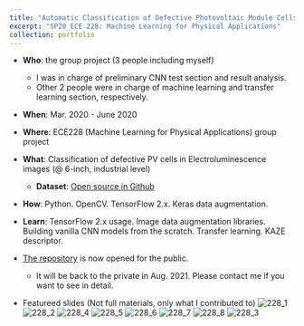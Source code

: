```yaml
---
title: "Automatic Classification of Defective Photovoltaic Module Cells in Electroluminescence Images"
excerpt: "SP20_ECE 228: Machine Learning for Physical Applications"
collection: portfolio
---
```


- **Who**: the group project (3 people including myself)
  - I was in charge of preliminary CNN test section and result analysis.
  - Other 2 people were in charge of machine learning and transfer learning section, respectively.
- **When**: Mar. 2020 - June 2020
- **Where**: ECE228 (Machine Learning for Physical Applications) group project
- **What**: Classification of defective PV cells in Electroluminescence images (@ 6-inch, industrial level)
  - **Dataset**: [Open source in Github](https://github.com/zae-bayern/elpv-dataset)
- **How**: Python. OpenCV. TensorFlow 2.x. Keras data augmentation.
- **Learn**: TensorFlow 2.x usage. Image data augmentation libraries. Building vanilla CNN models from the scratch. Transfer learning. KAZE descriptor.
- [The repository](https://github.com/haenara-shin/ECE228_Proejct.git) is now opened for the public.
  - It will be back to the private in Aug. 2021. Please contact me if you want to see in detail.

- Featureed slides (Not full materials, only what I contributed to)
![228_1](https://user-images.githubusercontent.com/58493928/117561100-9478a300-b048-11eb-870b-02c66e986bd9.png)
![228_2](https://user-images.githubusercontent.com/58493928/117561103-9cd0de00-b048-11eb-8777-3f976ce8971a.png)
![228_4](https://user-images.githubusercontent.com/58493928/117561109-a9553680-b048-11eb-8eec-b0813438c0c2.png)
![228_5](https://user-images.githubusercontent.com/58493928/117561111-afe3ae00-b048-11eb-8b9d-14b26b5cd184.png)
![228_6](https://user-images.githubusercontent.com/58493928/117561116-b70abc00-b048-11eb-8a50-e1d2b6bc362a.png)
![228_7](https://user-images.githubusercontent.com/58493928/117561119-bd009d00-b048-11eb-9f32-0e74074a9079.png)
![228_8](https://user-images.githubusercontent.com/58493928/117561123-c2f67e00-b048-11eb-8e74-3d3c2fc81e1a.png)
![228_3](https://user-images.githubusercontent.com/58493928/117561105-a35f5580-b048-11eb-8cfa-9c1a9c6e2bb6.png)
